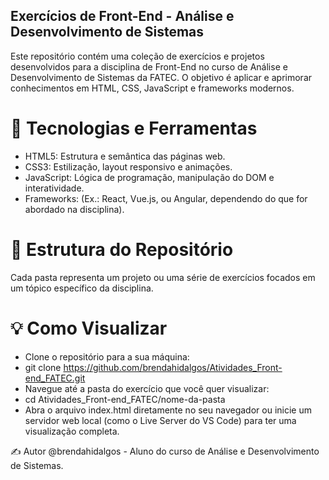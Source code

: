 ## Exercícios de Front-End - Análise e Desenvolvimento de Sistemas
Este repositório contém uma coleção de exercícios e projetos desenvolvidos para a disciplina de Front-End no curso de Análise e Desenvolvimento de Sistemas da FATEC. O objetivo é aplicar e aprimorar conhecimentos em HTML, CSS, JavaScript e frameworks modernos.

# 🚀 Tecnologias e Ferramentas
- HTML5: Estrutura e semântica das páginas web.
- CSS3: Estilização, layout responsivo e animações.
- JavaScript: Lógica de programação, manipulação do DOM e interatividade.
- Frameworks: (Ex.: React, Vue.js, ou Angular, dependendo do que for abordado na disciplina).

# 📂 Estrutura do Repositório
Cada pasta representa um projeto ou uma série de exercícios focados em um tópico específico da disciplina.

# 💡 Como Visualizar
- Clone o repositório para a sua máquina:
- git clone https://github.com/brendahidalgos/Atividades_Front-end_FATEC.git
- Navegue até a pasta do exercício que você quer visualizar:
- cd Atividades_Front-end_FATEC/nome-da-pasta
- Abra o arquivo index.html diretamente no seu navegador ou inicie um servidor web local (como o Live Server do VS Code) para ter uma visualização completa.

✍️ Autor
@brendahidalgos - Aluno do curso de Análise e Desenvolvimento de Sistemas.
